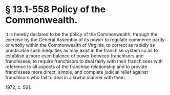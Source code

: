 # § 13.1-558 Policy of the Commonwealth.

<p>It is hereby declared to be the policy of the Commonwealth, through the exercise by the General Assembly of its power to regulate commerce partly or wholly within the Commonwealth of Virginia, to correct as rapidly as practicable such inequities as may exist in the franchise system so as to establish a more even balance of power between franchisors and franchisees; to require franchisors to deal fairly with their franchisees with reference to all aspects of the franchise relationship and to provide franchisees more direct, simple, and complete judicial relief against franchisors who fail to deal in a lawful manner with them.</p><p>1972, c. 561.</p>